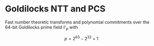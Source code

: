 # Goldilocks NTT and PCS

Fast number theoretic transforms and polynomial commitments over the 64-bit Goldilocks prime field $\mathbb{F}_p$ with

$$
p = 2^{63} - 2^{32} + 1
$$


